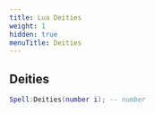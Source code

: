 ```yaml
---
title: Lua Deities
weight: 1
hidden: true
menuTitle: Deities
---
```

## Deities
```lua
Spell:Deities(number i); -- number
```
